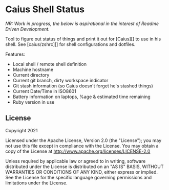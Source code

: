 # Caius Shell Status

_NR: Work in progress, the below is aspirational in the interest of Readme Driven Development._

Tool to figure out status of things and print it out for [Caius][] to use in his shell. See [caius/zshrc][] for shell configurations and dotfiles.

Features:

- Local shell / remote shell definition
- Machine hostname
- Current directory
- Current git branch, dirty workspace indicator
- Git stash information (so Caius doesn't forget he's stashed things)
- Current Date/Time in ISO8601
- Battery information on laptops, %age & estimated time remaining
- Ruby version in use

## License

Copyright 2021 

Licensed under the Apache License, Version 2.0 (the "License"); you may not use this file except in compliance with the License. You may obtain a copy of the License at <http://www.apache.org/licenses/LICENSE-2.0>

Unless required by applicable law or agreed to in writing, software distributed under the License is distributed on an "AS IS" BASIS, WITHOUT WARRANTIES OR CONDITIONS OF ANY KIND, either express or implied. See the License for the specific language governing permissions and limitations under the License.
